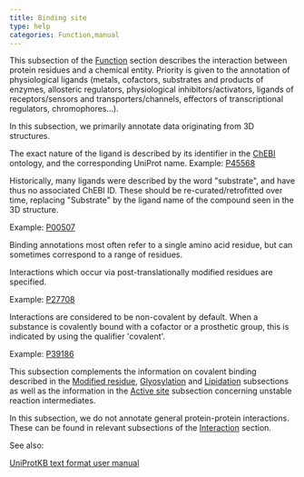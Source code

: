 ```yaml
---
title: Binding site
type: help
categories: Function,manual
---
```


This subsection of the
[Function](https://www.uniprot.org/help/function_section) section
describes the interaction between protein residues and a chemical
entity. Priority is
given to the annotation
of physiological ligands (metals, cofactors, substrates and products of
enzymes, allosteric regulators, physiological inhibitors/activators,
ligands of receptors/sensors and transporters/channels, effectors of transcriptional regulators, chromophores...).

In this subsection, we primarily annotate data originating from 3D
structures.

The exact nature of the ligand is described by its identifier in the
[ChEBI](https://www.ebi.ac.uk/chebi) ontology, and the corresponding
UniProt name.
Example: [P45568](https://www.uniprot.org/uniprotkb/P45568)

Historically, many ligands were described by the word "substrate", and
have thus no associated ChEBI ID. These should be re-curated/retrofitted
over time, replacing "Substrate" by the ligand name of the compound
seen in the 3D structure.
  
Example: [P00507](https://www.uniprot.org/uniprotkb/P00507)

Binding annotations most often refer to a single amino acid residue, but
can sometimes correspond to a range of residues.

Interactions which occur via post-translationally modified residues are
specified.

Example: [P27708](https://www.uniprot.org/uniprotkb/P27708)

Interactions are considered to be non-covalent by default. When a
substance is covalently bound with a cofactor or a prosthetic group,
this is indicated by using the qualifier 'covalent'.

Example: [P39186](https://www.uniprot.org/uniprotkb/P39186)

This subsection complements the information on covalent binding
described in the [Modified residue](https://www.uniprot.org/help/mod_res), [Glyosylation](https://www.uniprot.org/help/carbohyd) and 
[Lipidation](https://www.uniprot.org/help/lipid) subsections as well as the information in the [Active site](https://www.uniprot.org/help/act_site) subsection concerning unstable
reaction intermediates.


In this subsection, we do not annotate general protein-protein
interactions. These can be found in relevant subsections of the
[Interaction](https://www.uniprot.org/help/interaction_section) section.

See also:

[UniProtKB text format user
manual](https://web.expasy.org/docs/userman.html#FT_BINDING)


